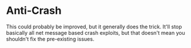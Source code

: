 # Anti-Crash
This could probably be improved, but it generally does the trick.
It'll stop basically all net message based crash exploits, but that doesn't mean you shouldn't fix the pre-existing issues.

